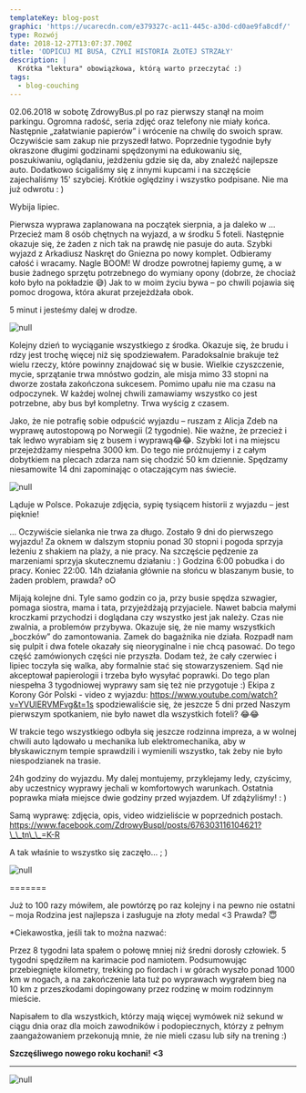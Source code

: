 ```yaml
---
templateKey: blog-post
graphic: 'https://ucarecdn.com/e379327c-ac11-445c-a30d-cd0ae9fa8cdf/'
type: Rozwój
date: 2018-12-27T13:07:37.700Z
title: 'ODPICUJ MI BUSA, CZYLI HISTORIA ZŁOTEJ STRZAŁY'
description: |
  Krótka "lektura" obowiązkowa, którą warto przeczytać :) 
tags:
  - blog-couching
---
```

02.06.2018 w sobotę ZdrowyBus.pl po raz pierwszy stanął na moim parkingu. Ogromna radość, seria zdjęć oraz telefony nie miały końca. Następnie „załatwianie papierów” i wrócenie na chwilę do swoich spraw. Oczywiście sam zakup nie przyszedł łatwo. Poprzednie tygodnie były okraszone długimi godzinami spędzonymi na edukowaniu się, poszukiwaniu, oglądaniu, jeżdżeniu gdzie się da, aby znaleźć najlepsze auto. Dodatkowo ścigaliśmy się z innymi kupcami i na szczęście zajechaliśmy 15' szybciej. Krótkie oględziny i wszystko podpisane. Nie ma już odwrotu : )

Wybija lipiec. 

Pierwsza wyprawa zaplanowana na początek sierpnia, a ja daleko w ... Przecież mam 8 osób chętnych na wyjazd, a w środku 5 foteli. Następnie okazuje się, że żaden z nich tak na prawdę nie pasuje do auta. Szybki wyjazd z Arkadiusz Naskręt do Gniezna po nowy komplet. Odbieramy całość i wracamy. Nagle BOOM! W drodze powrotnej łapiemy gumę, a w busie żadnego sprzętu potrzebnego do wymiany opony (dobrze, że chociaż koło było na pokładzie 😅) Jak to w moim życiu bywa – po chwili pojawia się pomoc drogowa, która akurat przejeżdżała obok. 

5 minut i jesteśmy dalej w drodze. 

![null](https://ucarecdn.com/db1b51e2-74da-478b-81ac-c077d9ca7f31/)

Kolejny dzień to wyciąganie wszystkiego z środka. Okazuje się, że brudu i rdzy jest trochę więcej niż się spodziewałem. Paradoksalnie brakuje też wielu rzeczy, które powinny znajdować się w busie. Wielkie czyszczenie, mycie, sprzątanie trwa mnóstwo godzin, ale misja mimo 33 stopni na dworze została zakończona sukcesem. Pomimo upału nie ma czasu na odpoczynek. W każdej wolnej chwili zamawiamy wszystko co jest potrzebne, aby bus był kompletny. Trwa wyścig z czasem. 

Jako, że nie potrafię sobie odpuścić wyjazdu – ruszam z Alicja Zdeb na wyprawę autostopową po Norwegii (2 tygodnie). Nie ważne, że przecież i tak ledwo wyrabiam się z busem i wyprawą😂😂. Szybki lot i na miejscu przejeżdżamy niespełna 3000 km. Do tego nie próżnujemy i z całym dobytkiem na plecach zdarza nam się chodzić 50 km dziennie. Spędzamy niesamowite 14 dni zapominając o otaczającym nas świecie. 

![null](https://ucarecdn.com/04cad681-9e4e-4680-ade8-235349ab503c/)

Ląduje w Polsce. Pokazuje zdjęcia, sypię tysiącem historii z wyjazdu – jest pięknie! 

... Oczywiście sielanka nie trwa za długo. Zostało 9 dni do pierwszego wyjazdu! Za oknem w dalszym stopniu ponad 30 stopni i pogoda sprzyja leżeniu z shakiem na plaży, a nie pracy. Na szczęście pędzenie za marzeniami sprzyja skutecznemu działaniu : ) Godzina 6:00 pobudka i do pracy. Koniec 22:00. 14h działania głównie na słońcu w blaszanym busie, to żaden problem, prawda? oO

Mijają kolejne dni. Tyle samo godzin co ja, przy busie spędza szwagier, pomaga siostra, mama i tata, przyjeżdżają przyjaciele. Nawet babcia małymi kroczkami przychodzi i doglądana czy wszystko jest jak należy. Czas nie zwalnia, a problemów przybywa. Okazuje się, że nie mamy wszystkich „boczków” do zamontowania. Zamek do bagażnika nie działa. Rozpadł nam się pulpit i dwa fotele okazały się nieoryginalne i nie chcą pasować. Do tego część zamówionych części nie przyszła. Dodam też, że cały czerwiec i lipiec toczyła się walka, aby formalnie stać się stowarzyszeniem. Sąd nie akceptował papierologii i trzeba było wysyłać poprawki. Do tego plan niespełna 3 tygodniowej wyprawy sam się też nie przygotuje :) Ekipa z Korony Gór Polski - video z wyjazdu: https://www.youtube.com/watch?v=YVUlERVMFvg&t=1s  spodziewaliście się, że jeszcze 5 dni przed Naszym pierwszym spotkaniem, nie było nawet dla wszystkich foteli? 😂😂

W trakcie tego wszystkiego odbyła się jeszcze rodzinna impreza, a w wolnej chwili auto lądowało u mechanika lub elektromechanika, aby w błyskawicznym tempie sprawdzili i wymienili wszystko, tak żeby nie było niespodzianek na trasie. 

24h godziny do wyjazdu. My dalej montujemy, przyklejamy ledy, czyścimy, aby uczestnicy wyprawy jechali w komfortowych warunkach. Ostatnia poprawka miała miejsce dwie godziny przed wyjazdem. Uf zdążyliśmy! : )

Samą wyprawę: zdjęcia, opis, video widzieliście w poprzednich postach. https://www.facebook.com/ZdrowyBuspl/posts/676303116104621?\_\_tn\_\_=K-R 

A tak właśnie to wszystko się zaczęło... ; )

![null](https://ucarecdn.com/373bcdb9-d19f-49d5-a4e3-e0e380a51c37/)

\=======

Już to 100 razy mówiłem, ale powtórzę po raz kolejny i na pewno nie ostatni – moja Rodzina jest najlepsza i zasługuje na złoty medal <3 Prawda? 😇

\*Ciekawostka, jeśli tak to można nazwać:

Przez 8 tygodni lata spałem o połowę mniej niż średni dorosły człowiek. 5 tygodni spędziłem na karimacie pod namiotem. Podsumowując przebiegnięte kilometry, trekking po fiordach i w górach wyszło ponad 1000 km w nogach, a na zakończenie lata tuż po wyprawach wygrałem bieg na 10 km z przeszkodami dopingowany przez rodzinę w moim rodzinnym mieście. 

Napisałem to dla wszystkich, którzy mają więcej wymówek niż sekund w ciągu dnia oraz dla moich zawodników i podopiecznych, którzy z pełnym zaangażowaniem przekonują mnie, że nie mieli czasu lub siły na trening :)

**Szczęśliwego nowego roku kochani! <3**

- - -

![null](https://ucarecdn.com/84793612-deca-4805-83d8-3aef0ba33396/)
